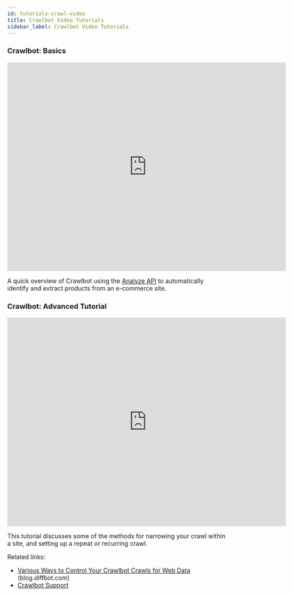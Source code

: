 ```yaml
---
id: tutorials-crawl-video
title: Crawlbot Video Tutorials
sidebar_label: Crawlbot Video Tutorials
---
```


<div id="docBody">
<h3>Crawlbot: Basics</h3>
<iframe width="640" height="480" src="https://www.youtube.com/embed/qH9VYKxU1NI?rel=0&amp;showinfo=0" frameborder="0" allowfullscreen></iframe>
<p>A quick overview of Crawlbot using the <a href="api-analyze">Analyze API</a> to automatically identify and extract products from an e-commerce site.</p>

<h3>Crawlbot: Advanced Tutorial</h3>
<iframe width="640" height="480" src="https://www.youtube.com/embed/c2gET-OugTM?rel=0&amp;showinfo=0" frameborder="0" allowfullscreen></iframe>
<p>This tutorial discusses some of the methods for narrowing your crawl within a site, and setting up a repeat or recurring crawl.</p>
<p>Related links:</p>
<ul>
<li>
<a href="http://blog.diffbot.com/various-ways-to-control-your-crawlbot-crawls-for-web-data/">Various Ways to Control Your Crawlbot Crawls for Web Data</a> (blog.diffbot.com)</li>
<li><a href="index-crawlbot">Crawlbot Support</a></li>
</ul>

</div>